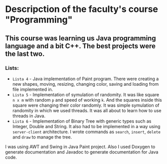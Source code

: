 # Descripction of the faculty's course "Programming" 

## This course was learning us Java programming language and a bit C++. The best projects were the last two. 

### Lists:
* `Lista 4` - Java implementation of Paint program. There were creating a new shapes, moving, resizing, changing color, saving and loading from file implemented in.  
* `Lista 5` - Implementation of symulation of randomity. It was like square `n x m` with random `p` and speed of working `k`. And the squares inside this square were changing their color randomly. It was simple symulation of randomity in which we used threads. It was all about to learn how to use threads in Java.  
* `Lista 6` - Implementation of Binary Tree with generic types such as Integer, Double and String. It also had to be implemented in a way using `server-client` architecture. I wrote commands as `search`, `insert`, `delete` and `draw` to manage the tree.  

I was using AWT and Swing in Java Paint project. Also I used Doxygen to generate documentation and Javadoc to generate documentation for Java code.
